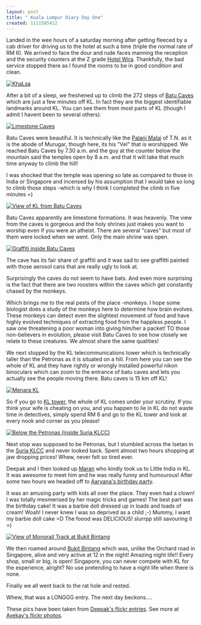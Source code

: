```yaml
--- 
layout: post
title: " Kuala Lumpur Diary Day One"
created: 1111585412
---
```

Landed in the wee hours of a saturday morning after getting fleeced by a cab driver for driving us to the hotel at such a time (triple the normal rate of RM 6). We arrived to face the dour and rude faces manning the reception and the security counters at the Z grade <a href="http://www.wirahotel.com.my/">Hotel Wira</a>. Thankfully, the bad service stopped there as I found the rooms to be in good condition and clean. 

<a href="http://www.flickr.com/photos/vyom/7126480/" class="pic" title="Photo Sharing"><img src="http://photos5.flickr.com/7126480_f27c039f86_o.jpg" alt="KhaLsa" /></a>

After a bit of a sleep, we freshened up to climb the 272 steps of <a href="http://www.malaysiasite.nl/batucaveseng.htm">Batu Caves</a> which are just a few minutes off KL. In fact they are the biggest identifiable landmarks around KL. You can see them from most parts of KL (though I admit I havent been to several others).

<a href="http://www.flickr.com/photos/vyom/7126741/" class="pic" title="Photo Sharing"><img src="http://photos6.flickr.com/7126741_467c83fd30_o.jpg"  alt="Limestone Caves" /></a>

Batu Caves were beautiful. It is technically like the <a href="http://murugan.org/temples/palani.htm">Palani Malai</a> of T.N. as it is the abode of Murugar, though here, its his "Vel" that is worshipped. We reached Batu Caves by 7.30 a.m. and the guy at the counter below the mountain said the temples open by 8 a.m. and that it will take that much time anyway to climb the hill! 

I was shocked that the temple was opening so late as compared to those in India or Singapore and incensed by his assumption that I would take so long to climb those steps -which is why I think I completed the climb in five minutes =)

<a href="http://www.flickr.com/photos/vyom/7126742/" class="pic"  title="Photo Sharing"><img src="http://photos6.flickr.com/7126742_3de5e52ebe_o.jpg"  alt="View of KL from Batu Caves" /></a>

Batu Caves apparently are limestone formations. It was heavenly. The view from the caves is gorgeous and the holy shrines just makes you want to worship even if you were an atheist. There are several "caves" but most of them were locked when we went. Only the main shrine was open.
 
<a href="http://www.flickr.com/photos/vyom/7126744/" class="pic" title="Photo Sharing"><img src="http://photos5.flickr.com/7126744_fcc526c57e_o.jpg"  alt="Graffiti inside Batu Caves" /></a>

The cave has its fair share of graffiti and it was sad to see graffitti painted with those aerosol cans that are really ugly to look at. 

Surprisingly the caves do not seem to have bats. And even more surprising is the fact that there are two roosters within the caves which get constantly chased by the monkeys. 

Which brings me to the real pests of the place -monkeys. I hope some biologist does a study of the monkeys here to determine how brain evolves. These monkeys can detect even the slightest movement of food and have highly evolved techniques of extracting food from the happless people. I saw one threatening a poor woman into giving him/her a packet! TO those non-believers in evolution, please visit Batu Caves to see how closely we relate to these creatures. We almost share the same qualities!

We next stopped by the KL telecommunications tower which is technically taller than the Petronas as it is situated on a hill. From here you can see the whole of KL and they have rightly or wrongly installed powerful nikon binoculars which can zoom to the entrance of batu caves and lets you actually see the people moving there. Batu caves is 15 km off KL! 

<a href="http://www.flickr.com/photos/vyom/7127163/" class="pic" title="Photo Sharing"><img src="http://photos4.flickr.com/7127163_1a8a4d1158_o.jpg"  alt="Menara KL" /></a>

So if you go to <a href="http://www.menarakl.com.my/main.cfm">KL tower</a>, the whole of KL comes under your scrutiny. If you think your wife is cheating on you, and you happen to lie in KL do not waste time in detectives, simply spend RM 6 and go to the KL tower and look at every nook and corner as you please!

<a href="http://www.flickr.com/photos/vyom/7127387/" class="pic" title="Photo Sharing"><img src="http://photos4.flickr.com/7127387_c9d2e149f9_o.jpg"  alt="Below the Petronas (inside Suria KLCC)" /></a>

Next stop was supposed to be Petronas, but I stumbled across the Isetan in the <a href="http://www.suriaklcc.com.my/">Suria KLCC</a> and never looked back. Spent almost two hours shopping at jaw dropping prices! Whew, never felt so tired ever. 

Deepak and I then looked up <a href="http://umaipadam.blogspot.com">Maran</a> who kindly took us to Little India in KL. It was awesome to meet him and he was really funny and humourous! After some two hours we headed off to <a href="http://chetan.ckunte.com/archives/2005/03/20/aaryana-is-now-5">Aaryana's birthday party</a>.

It was an amusing party with kids all over the place. They even had a clown! I was totally mesmerised by her magic tricks and games! The best part was the birthday cake! It was a barbie doll dressed up in loads and loads of cream! Woah! I never knew I was so deprived as a child ;-) Mummy, I want my barbie doll cake =D The foood was DELICIOUS! slurrpp still savouring it =)

<a href="http://www.flickr.com/photos/vyom/7128972/" class="pic" title="Photo Sharing"><img src="http://photos4.flickr.com/7128972_a1fa5e96c9_o.jpg"  alt="View of Monorail Track at Bukit Bintang" /></a>

We then roamed around <a href="http://thestar.com.my/news/storyx1000.asp?file=/2001/1/30/nation/3011crco&sec=">Bukit Bintang</a> which was, unlike the Orchard road in Singapore, alive and very active at 12 in the night! Amazing night life!! Every shop, small or big, is open! Singapore, you can never compete with KL for the experience, alright? No use pretending to have a night life when there is none.

Finally we all went back to the rat hole and rested.

Whew, that was a LONGGG entry. The next day beckons....

These pics have been taken from <a href="http://flickr.com/photos/vyom">Deepak's flickr entries</a>. See more at <a href="http://flickr.com/photos/ayekay">Ayekay's flickr photos</a>.
